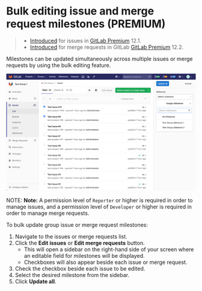 # Bulk editing issue and merge request milestones **(PREMIUM)**

> - [Introduced](https://gitlab.com/gitlab-org/gitlab-ee/issues/7249) for issues in
  [GitLab Premium](https://about.gitlab.com/pricing/) 12.1.
> - [Introduced](https://gitlab.com/gitlab-org/gitlab-ee/issues/12719) for merge
  requests in GitLab [GitLab Premium](https://about.gitlab.com/pricing/) 12.2.

Milestones can be updated simultaneously across multiple issues or merge requests by using the bulk editing feature.

![Bulk editing](img/bulk-editing.png)

NOTE: **Note:**
A permission level of `Reporter` or higher is required in order to manage issues, and
a permission level of `Developer` or higher is required in order to manage merge requests.

To bulk update group issue or merge request milestones:

1. Navigate to the issues or merge requests list.
1. Click the **Edit issues** or **Edit merge requests** button.
   - This will open a sidebar on the right-hand side of your screen where an editable field
     for milestones will be displayed.
   - Checkboxes will also appear beside each issue or merge request.
1. Check the checkbox beside each issue to be edited.
1. Select the desired milestone from the sidebar.
1. Click **Update all**.
